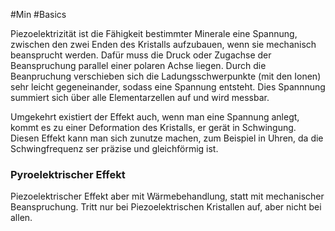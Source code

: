 #Min #Basics 

Piezoelektrizität ist die Fähigkeit bestimmter Minerale eine Spannung, zwischen den zwei Enden des Kristalls aufzubauen, wenn sie mechanisch beansprucht werden. Dafür muss die Druck oder Zugachse der Beanspruchung parallel einer polaren Achse liegen. Durch die Beanpruchung verschieben sich die Ladungsschwerpunkte (mit den Ionen) sehr leicht gegeneinander, sodass eine Spannung entsteht. Dies Spannnung summiert sich über alle Elementarzellen auf und wird messbar.

Umgekehrt existiert der Effekt auch, wenn man eine Spannung anlegt, kommt es zu einer Deformation des Kristalls, er gerät in Schwingung. Diesen Effekt kann man sich zunutze machen, zum Beispiel in Uhren, da die Schwingfrequenz ser präzise und gleichförmig ist.

### Pyroelektrischer Effekt
 
 Piezoelektrischer Effekt aber mit Wärmebehandlung, statt mit mechanischer Beanspruchung. Tritt nur bei Piezoelektrischen Kristallen auf, aber nicht bei allen.
